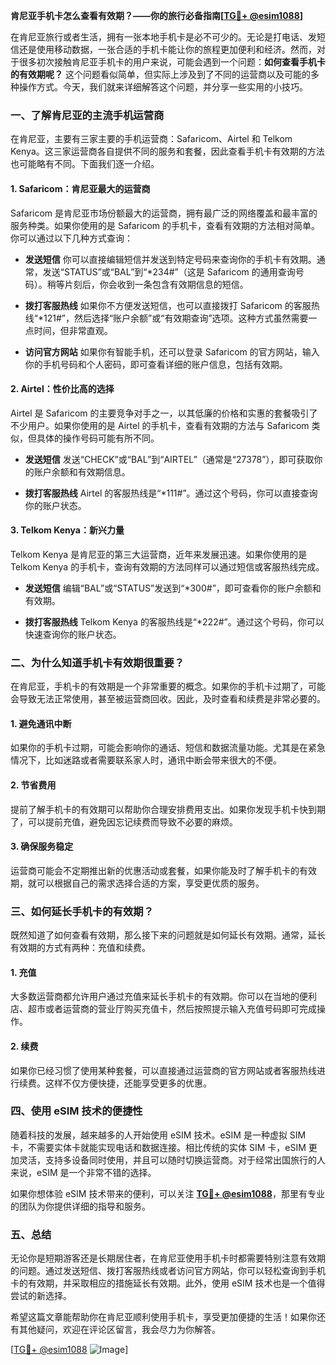 **肯尼亚手机卡怎么查看有效期？——你的旅行必备指南[[TG💪+ @esim1088](https://t.me/s/esim1088)]**

在肯尼亚旅行或者生活，拥有一张本地手机卡是必不可少的。无论是打电话、发短信还是使用移动数据，一张合适的手机卡能让你的旅程更加便利和经济。然而，对于很多初次接触肯尼亚手机卡的用户来说，可能会遇到一个问题：**如何查看手机卡的有效期呢？** 这个问题看似简单，但实际上涉及到了不同的运营商以及可能的多种操作方式。今天，我们就来详细解答这个问题，并分享一些实用的小技巧。

### 一、了解肯尼亚的主流手机运营商

在肯尼亚，主要有三家主要的手机运营商：Safaricom、Airtel 和 Telkom Kenya。这三家运营商各自提供不同的服务和套餐，因此查看手机卡有效期的方法也可能略有不同。下面我们逐一介绍。

#### 1. Safaricom：肯尼亚最大的运营商

Safaricom 是肯尼亚市场份额最大的运营商，拥有最广泛的网络覆盖和最丰富的服务种类。如果你使用的是 Safaricom 的手机卡，查看有效期的方法相对简单。你可以通过以下几种方式查询：

- **发送短信**
  你可以直接编辑短信并发送到特定号码来查询你的手机卡有效期。通常，发送“STATUS”或“BAL”到“*234#”（这是 Safaricom 的通用查询号码）。稍等片刻后，你会收到一条包含有效期信息的短信。

- **拨打客服热线**
  如果你不方便发送短信，也可以直接拨打 Safaricom 的客服热线“*121#”，然后选择“账户余额”或“有效期查询”选项。这种方式虽然需要一点时间，但非常直观。

- **访问官方网站**
  如果你有智能手机，还可以登录 Safaricom 的官方网站，输入你的手机号码和个人密码，即可查看详细的账户信息，包括有效期。

#### 2. Airtel：性价比高的选择

Airtel 是 Safaricom 的主要竞争对手之一，以其低廉的价格和实惠的套餐吸引了不少用户。如果你使用的是 Airtel 的手机卡，查看有效期的方法与 Safaricom 类似，但具体的操作号码可能有所不同。

- **发送短信**
  发送“CHECK”或“BAL”到“AIRTEL”（通常是“27378”），即可获取你的账户余额和有效期信息。

- **拨打客服热线**
  Airtel 的客服热线是“*111#”。通过这个号码，你可以直接查询你的账户状态。

#### 3. Telkom Kenya：新兴力量

Telkom Kenya 是肯尼亚的第三大运营商，近年来发展迅速。如果你使用的是 Telkom Kenya 的手机卡，查询有效期的方法同样可以通过短信或客服热线完成。

- **发送短信**
  编辑“BAL”或“STATUS”发送到“*300#”，即可查看你的账户余额和有效期。

- **拨打客服热线**
  Telkom Kenya 的客服热线是“*222#”。通过这个号码，你可以快速查询你的账户状态。

### 二、为什么知道手机卡有效期很重要？

在肯尼亚，手机卡的有效期是一个非常重要的概念。如果你的手机卡过期了，可能会导致无法正常使用，甚至被运营商回收。因此，及时查看和续费是非常必要的。

#### 1. 避免通讯中断
如果你的手机卡过期，可能会影响你的通话、短信和数据流量功能。尤其是在紧急情况下，比如迷路或者需要联系家人时，通讯中断会带来很大的不便。

#### 2. 节省费用
提前了解手机卡的有效期可以帮助你合理安排费用支出。如果你发现手机卡快到期了，可以提前充值，避免因忘记续费而导致不必要的麻烦。

#### 3. 确保服务稳定
运营商可能会不定期推出新的优惠活动或套餐，如果你能及时了解手机卡的有效期，就可以根据自己的需求选择合适的方案，享受更优质的服务。

### 三、如何延长手机卡的有效期？

既然知道了如何查看有效期，那么接下来的问题就是如何延长有效期。通常，延长有效期的方式有两种：充值和续费。

#### 1. 充值
大多数运营商都允许用户通过充值来延长手机卡的有效期。你可以在当地的便利店、超市或者运营商的营业厅购买充值卡，然后按照提示输入充值号码即可完成操作。

#### 2. 续费
如果你已经习惯了使用某种套餐，可以直接通过运营商的官方网站或者客服热线进行续费。这样不仅方便快捷，还能享受更多的优惠。

### 四、使用 eSIM 技术的便捷性

随着科技的发展，越来越多的人开始使用 eSIM 技术。eSIM 是一种虚拟 SIM 卡，不需要实体卡就能实现电话和数据连接。相比传统的实体 SIM 卡，eSIM 更加灵活，支持多设备同时使用，并且可以随时切换运营商。对于经常出国旅行的人来说，eSIM 是一个非常不错的选择。

如果你想体验 eSIM 技术带来的便利，可以关注 **[TG💪+ @esim1088](https://t.me/s/esim1088)**，那里有专业的团队为你提供详细的指导和服务。

### 五、总结

无论你是短期游客还是长期居住者，在肯尼亚使用手机卡时都需要特别注意有效期的问题。通过发送短信、拨打客服热线或者访问官方网站，你可以轻松查询到手机卡的有效期，并采取相应的措施延长有效期。此外，使用 eSIM 技术也是一个值得尝试的新选择。

希望这篇文章能帮助你在肯尼亚顺利使用手机卡，享受更加便捷的生活！如果你还有其他疑问，欢迎在评论区留言，我会尽力为你解答。

[[TG💪+ @esim1088](https://t.me/s/esim1088) ![Image](https://i.postimg.cc/4NQfJmqS/Snipaste-2025-05-13-00-14-12.png)]